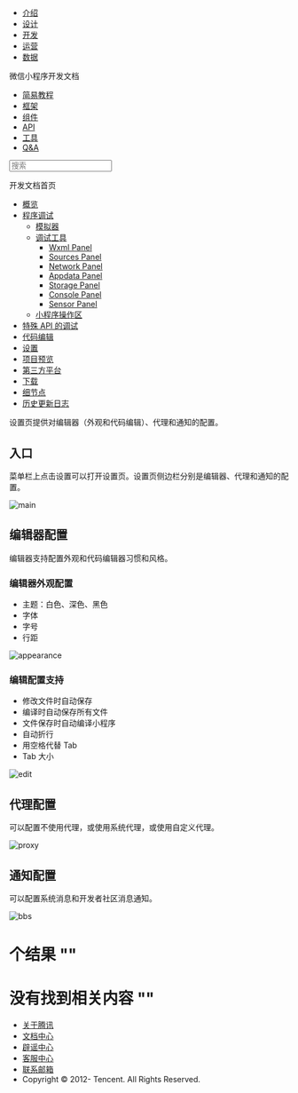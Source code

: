 <div class="book with-summary">

<div class="head">

<div class="head_box">

# [](javascript:; "_('微信公众平台 小程序')")

<div class="header_ctrls">

*   [介绍](https://mp.weixin.qq.com/debug/wxadoc/introduction/index.html?t=2017621)
*   [设计](https://mp.weixin.qq.com/debug/wxadoc/design/index.html?t=2017621)
*   [开发](https://mp.weixin.qq.com/debug/wxadoc/dev/index.html?t=2017621)
*   [运营](https://mp.weixin.qq.com/debug/wxadoc/product/index.html?t=2017621)
*   [数据](https://mp.weixin.qq.com/debug/wxadoc/analysis/index.html?t=2017621)

</div>

</div>

</div>

<div class="sub_nav_box">

<div class="sub_nav_inner">

<div class="book-summary-opr" id="js-book-summary-opr"><a class="book-summary-btn"></a></div>

<div class="top_sub_nav">

<div class="top_title_wap"><span class="icon_title icon_dev"></span>

微信小程序开发文档

</div>

*   [简易教程](../)
*   [框架](../framework/MINA.html)
*   [组件](../component/)
*   [API](../api/)
*   [工具](devtools.html)
*   [Q&A](../qa.html)

</div>

<div id="book-search-input" role="search">

<form><label for="search-input" class="search-icon" id="js-search-icon"></label><input type="text" id="search-input" name="search-input" placeholder="搜索"> </form>

</div>

</div>

</div>

<div class="book-summary">

<div class="book-summary-home" id="js-summary-home"><a><span class="icon_home_s icon_dev"></span><span class="s_title_2">开发文档首页</span></a></div>

<nav role="navigation">

*   [概览](devtools.html)
*   [程序调试](debug.html)
    *   [模拟器](debug.html#模拟器)
    *   [调试工具](debug.html#调试工具)
        *   [Wxml Panel](debug.html#wxml-panel)
        *   [Sources Panel](debug.html#sources-panel)
        *   [Network Panel](debug.html#network-panel)
        *   [Appdata Panel](debug.html#appdata-panel)
        *   [Storage Panel](debug.html#storage-panel)
        *   [Console Panel](debug.html#console-panel)
        *   [Sensor Panel](debug.html#sensor-panel)
    *   [小程序操作区](debug.html#小程序操作区)
*   [特殊 API 的调试](different.html)
*   [代码编辑](edit.html)
*   [设置](settings.html)
*   [项目预览](project.html)
*   [第三方平台](ext.html)
*   [下载](download.html)
*   [细节点](details.html)
*   [历史更新日志](uplog.html)

</nav>

</div>

<div class="book-body">

<div class="body-inner">

<div class="page-wrapper" tabindex="-1" role="main">

<div class="page-inner">

<div id="book-search-results">

<div class="search-noresults">

<section class="normal markdown-section">

设置页提供对编辑器（外观和代码编辑）、代理和通知的配置。

## 入口

菜单栏上点击设置可以打开设置页。设置页侧边栏分别是编辑器、代理和通知的配置。

![main](https://mp.weixin.qq.com/debug/wxadoc/dev/image/devtools/settings_main.png?t=2017621)

## 编辑器配置

编辑器支持配置外观和代码编辑器习惯和风格。

### 编辑器外观配置

*   主题：白色、深色、黑色
*   字体
*   字号
*   行距

![appearance](https://mp.weixin.qq.com/debug/wxadoc/dev/image/devtools/settings_appearance.png?t=2017621)

### 编辑配置支持

*   修改文件时自动保存
*   编译时自动保存所有文件
*   文件保存时自动编译小程序
*   自动折行
*   用空格代替 Tab
*   Tab 大小

![edit](https://mp.weixin.qq.com/debug/wxadoc/dev/image/devtools/settings_edit.png?t=2017621)

## 代理配置

可以配置不使用代理，或使用系统代理，或使用自定义代理。

![proxy](https://mp.weixin.qq.com/debug/wxadoc/dev/image/devtools/settings_proxy.png?t=2017621)

## 通知配置

可以配置系统消息和开发者社区消息通知。

![bbs](https://mp.weixin.qq.com/debug/wxadoc/dev/image/devtools/settings_bbs.png?t=2017621)

</section>

</div>

<div class="search-results">

<div class="has-results">

# <span class="search-results-count"></span>个结果 "<span class="search-query"></span>"

</div>

<div class="no-results">

# 没有找到相关内容 "<span class="search-query"></span>"

</div>

</div>

</div>

</div>

</div>

<div class="foot" id="footer">

*   [关于腾讯](http://www.tencent.com/zh-cn/index.shtml)
*   [文档中心](https://mp.weixin.qq.com/debug/wxadoc/introduction/index.html?t=1484641676&t=2017621)
*   [辟谣中心](https://mp.weixin.qq.com/cgi-bin/opshowpage?action=dispelinfo&lang=zh_CN&begin=1&count=9)
*   [客服中心](http://kf.qq.com/faq/120911VrYVrA1509086vyumm.html)
*   [联系邮箱](mailto:weixinmp@qq.com)
*   Copyright © 2012-<span id="s_copyright_year"></span> Tencent. All Rights Reserved.

</div>

</div>

[](edit.html)[](project.html)</div>

</div>